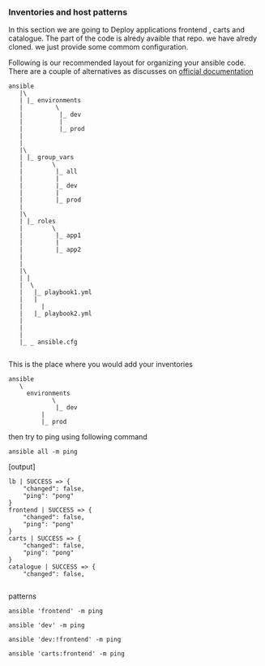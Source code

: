 ### Inventories and host patterns

In this section we are going to Deploy applications frontend , carts and catalogue. The part of the code is alredy avaible that repo. we have alredy cloned. we just provide some commom configuration.


Following is our recommended layout for organizing your ansible code. There are a couple of alternatives as discusses on [official documentation](https://docs.ansible.com/ansible/latest/user_guide/playbooks_best_practices.html#directory-layout)

```
ansible
   |\
   | |_ environments
   |         \
   |          |_ dev
   |          |
   |          |_ prod
   |
   |
   |\
   | |_ group_vars
   |        \
   |         |_ all
   |         |
   |         |_ dev
   |         |
   |	     |_ prod
   |
   |\
   | |_ roles
   |        \
   |         |_ app1
   |         |
   |         |_ app2
   |
   |
   |\
   | |  
   |  \
   |   |_ playbook1.yml
   |   |
   |	 |
   |   |_ playbook2.yml
   |
   |
   |
   |_ _ ansible.cfg


```

This is the place where you would add your inventories

```
ansible 
   \
     environments
            \
             |_ dev
	     |
	     |_ prod
```

then try to ping using following command

```
ansible all -m ping
```
[output]

```
lb | SUCCESS => {
    "changed": false,
    "ping": "pong"
}
frontend | SUCCESS => {
    "changed": false,
    "ping": "pong"
}
carts | SUCCESS => {
    "changed": false,
    "ping": "pong"
}
catalogue | SUCCESS => {
    "changed": false,
  
```

patterns


```
ansible 'frontend' -m ping

ansible 'dev' -m ping

ansible 'dev:!frontend' -m ping

ansible 'carts:frontend' -m ping

```

